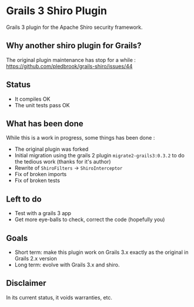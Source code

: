 Grails 3 Shiro Plugin
=====================

Grails 3 plugin for the Apache Shiro security framework.

Why another shiro plugin for Grails?
------------------------------------

The original plugin maintenance has stop for a while :
https://github.com/pledbrook/grails-shiro/issues/44

Status
------

* It compiles OK
* The unit tests pass OK

What has been done
------------------

While this is a work in progress, some things has been done :

* The original plugin was forked
* Initial migration using the grails 2 plugin `migrate2-grails3:0.3.2` to do the tedious work (thanks for it's author)
* Rewrite of `ShiroFilters` -> `ShiroInterceptor`
* Fix of broken imports
* Fix of broken tests

Left to do
----------

* Test with a grails 3 app
* Get more eye-balls to check, correct the code (hopefully you)

Goals
-----
* Short term: make this plugin work on Grails 3.x exactly as the original in Grails 2.x version
* Long term: evolve with Grails 3.x and shiro.

Disclaimer
----------

In its current status, it voids warranties, etc.

